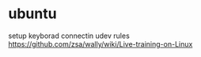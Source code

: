 # ubuntu

setup keyborad connectin udev rules https://github.com/zsa/wally/wiki/Live-training-on-Linux
